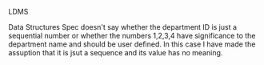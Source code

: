 LDMS


Data Structures
Spec doesn't say whether the department ID is just a sequential number or whether the numbers 1,2,3,4 have significance to the department name and should be user defined. In this case I have made the assuption that it is jsut a sequence and its value has no meaning.


